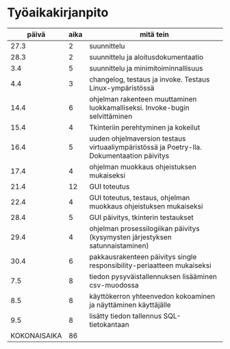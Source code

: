 # Työaikakirjanpito

| päivä | aika | mitä tein |
| --- | --- | --- |
| 27.3 | 2 | suunnittelu |
| 28.3 | 2 | suunnittelu ja aloitusdokumentaatio |
| 3.4 | 5 | suunnittelu ja minimitoiminnallisuus |
| 4.4 | 3 | changelog, testaus ja invoke. Testaus Linux-ympäristössä|
| 14.4 | 6 | ohjelman rakenteen muuttaminen luokkamalliseksi. Invoke-bugin selvittäminen|
| 15.4 | 4 | Tkinteriin perehtyminen ja kokeilut|
| 16.4 | 5 | uuden ohjelmaversion testaus virtuaaliympäristössä ja Poetry-lla. Dokumentaation päivitys|
| 17.4 | 4 | ohjelman muokkaus ohjeistuksen mukaiseksi|
| 21.4 | 12 | GUI toteutus|
| 22.4 | 4 | GUI toteutus, testaus, ohjelman muokkaus ohjeistuksen mukaiseksi |
| 28.4 | 5 | GUI päivitys, tkinterin testaukset |
| 29.4 | 4 | ohjelman prosessilogiikan päivitys (kysymysten järjestyksen satunnaistaminen) |
| 30.4 | 6 | pakkausrakenteen päivitys single responsibility-periaatteen mukaiseksi |
| 7.5 | 8 | tiedon pysyväistallennuksen lisääminen csv-muodossa |
| 8.5 | 8 | käyttökerron yhteenvedon kokoaminen ja näyttäminen käyttäjälle |
| 9.5| 8 | lisätty tiedon tallennus SQL-tietokantaan |
| KOKONAISAIKA | 86 | |






